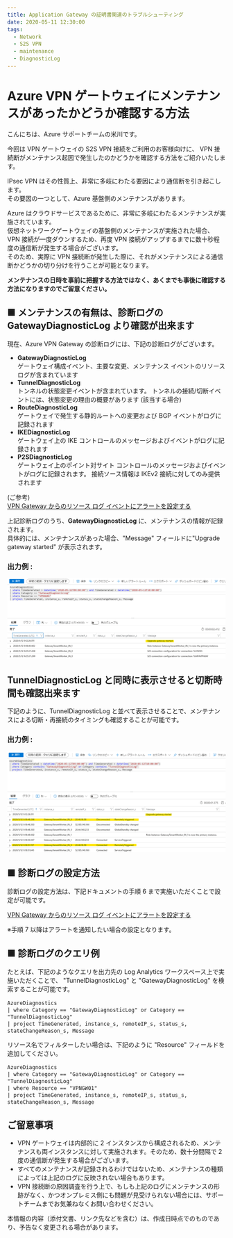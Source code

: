 ```yaml
---
title: Application Gateway の証明書関連のトラブルシューティング
date: 2020-05-11 12:30:00
tags:
  - Network
  - S2S VPN
  - maintenance
  - DiagnosticLog
---
```


# Azure VPN ゲートウェイにメンテナンスがあったかどうか確認する方法

こんにちは、Azure サポートチームの米川です。

今回は VPN ゲートウェイの S2S VPN 接続をご利用のお客様向けに、
VPN 接続断がメンテナンス起因で発生したのかどうかを確認する方法をご紹介いたします。


IPsec VPN はその性質上、非常に多岐にわたる要因により通信断を引き起こします。  
その要因の一つとして、Azure 基盤側のメンテナンスがあります。

Azure はクラウドサービスであるために、非常に多岐にわたるメンテナンスが実施されています。  
仮想ネットワークゲートウェイの基盤側のメンテナンスが実施された場合、VPN 接続が一度ダウンするため、再度 VPN 接続がアップするまでに数十秒程度の通信断が発生する場合がございます。  
そのため、実際に VPN 接続断が発生した際に、それがメンテナンスによる通信断かどうかの切り分けを行うことが可能となります。
  
**メンテナンスの日時を事前に把握する方法ではなく、あくまでも事後に確認する方法になりますのでご留意ください。**


## ■ メンテナンスの有無は、診断ログの GatewayDiagnosticLog より確認が出来ます

現在、Azure VPN Gateway の診断ログには、下記の診断ログがございます。

* **GatewayDiagnosticLog**   
ゲートウェイ構成イベント、主要な変更、メンテナンス イベントのリソース ログが含まれています  
* **TunnelDiagnosticLog**  
トンネルの状態変更イベントが含まれています。 トンネルの接続/切断イベントには、状態変更の理由の概要があります (該当する場合)  
* **RouteDiagnosticLog**  
ゲートウェイで発生する静的ルートへの変更および BGP イベントがログに記録されます  
* **IKEDiagnosticLog**  
ゲートウェイ上の IKE コントロールのメッセージおよびイベントがログに記録されます  
* **P2SDiagnosticLog**  
ゲートウェイ上のポイント対サイト コントロールのメッセージおよびイベントがログに記録されます。 接続ソース情報は IKEv2 接続に対してのみ提供されます  

(ご参考)   
[VPN Gateway からのリソース ログ イベントにアラートを設定する](https://docs.microsoft.com/ja-jp/azure/vpn-gateway/vpn-gateway-howto-setup-alerts-virtual-network-gateway-log)


上記診断ログのうち、**GatewayDiagnosticLog** に、メンテナンスの情報が記録されます。  
具体的には、メンテナンスがあった場合、"Message" フィールドに"Upgrade gateway started" が表示されます。

### 出力例 :  
![図1](blog-vpngw-how-to-check-maintenance02.png)

## TunnelDiagnosticLog と同時に表示させると切断時間も確認出来ます   
下記のように、TunnelDiagnosticLog と並べて表示させることで、メンテナンスによる切断・再接続のタイミングも確認することが可能です。

### 出力例 :   
![図2](blog-vpngw-how-to-check-maintenance01.png)

## ■ 診断ログの設定方法

診断ログの設定方法は、下記ドキュメントの手順 6 まで実施いただくことで設定が可能です。

[VPN Gateway からのリソース ログ イベントにアラートを設定する](https://docs.microsoft.com/ja-jp/azure/vpn-gateway/vpn-gateway-howto-setup-alerts-virtual-network-gateway-log)

※手順 7 以降はアラートを通知したい場合の設定となります。

## ■ 診断ログのクエリ例

たとえば、下記のようなクエリを出力先の Log Analytics ワークスペース上で実施いただくことで、
"TunnelDiagnosticLog" と "GatewayDiagnosticLog" を検索することが可能です。

```
AzureDiagnostics 
| where Category == "GatewayDiagnosticLog" or Category == "TunnelDiagnosticLog" 
| project TimeGenerated, instance_s, remoteIP_s, status_s, stateChangeReason_s, Message
```

リソース名でフィルターしたい場合は、下記のように "Resource" フィールドを追加してください。
```
AzureDiagnostics 
| where Category == "GatewayDiagnosticLog" or Category == "TunnelDiagnosticLog" 
| where Resource == "VPNGW01"
| project TimeGenerated, instance_s, remoteIP_s, status_s, stateChangeReason_s, Message
```

## ご留意事項
* VPN ゲートウェイは内部的に 2 インスタンスから構成されるため、メンテナンスも両インスタンスに対して実施されます。そのため、数十分間隔で 2 度の通信断が発生する場合がございます。
* すべてのメンテナンスが記録されるわけではないため、メンテナンスの種類によっては上記のログに反映されない場合もあります。
* VPN 接続断の原因調査を行う上で、もしも上記のログにメンテナンスの形跡がなく、かつオンプレミス側にも問題が見受けられない場合には、サポートチームまでお気兼ねなくお問い合わせください。

本情報の内容（添付文書、リンク先などを含む）は、作成日時点でのものであり、予告なく変更される場合があります。